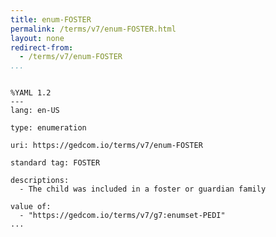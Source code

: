 ```yaml
---
title: enum-FOSTER
permalink: /terms/v7/enum-FOSTER.html
layout: none
redirect-from:
  - /terms/v7/enum-FOSTER
...
```


```

%YAML 1.2
---
lang: en-US

type: enumeration

uri: https://gedcom.io/terms/v7/enum-FOSTER

standard tag: FOSTER

descriptions:
  - The child was included in a foster or guardian family

value of:
  - "https://gedcom.io/terms/v7/g7:enumset-PEDI"
...

```
